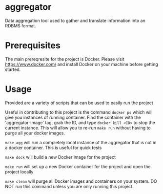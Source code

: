 # aggregator
Data aggregation tool used to gather and translate information into an RDBMS format.

# Prerequisites
The main prereqresite for the project is Docker. Please visit https://www.docker.com/ and install Docker on your machine before getting started.

# Usage
Provided are a variety of scripts that can be used to easily run the project

Useful in contributing to this project is the command `docker ps` which will give you instances of running container. Find the container with the 'aggregator-image' tag, grab the ID, and type `docker kill <ID>` to stop the current instance. This will allow you to re-run `make run` without having to purge all your docker images.

`make agg` will run a completely local instance of the aggregator that is not in a docker container. This is useful for quick tests

`make dock` will build a new Docker image for the project

`make run` will set up a new Docker container for the project and open the project locally

`make clean` will purge all Docker images and containers on your system. DO NOT run this command unless you are only running this project. 
